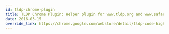 ```yaml
---
id: tldp-chrome-plugin
title: TLDP Chrome Plugin: Helper plugin for www.tldp.org and www.safaribooksonline.com etc
date: 2016-03-15
override_link: https://chrome.google.com/webstore/detail/tldp-code-highlighter/feecfpbibhpnlbnpoclkdhgbclgdpjba?hl=en-US
---
```

